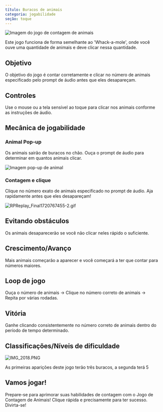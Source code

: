 ```yaml
---
título: Buracos de animais
categoria: jogabilidade
seção: toque
---
```

![Imagem do jogo de contagem de animais](https://help.Studycat.com/hc/article_attachments/34829163309209)

Este jogo funciona de forma semelhante ao 'Whack\-a\-mole', onde você ouve uma quantidade de animais e deve clicar nessa quantidade.

## Objetivo

O objetivo do jogo é contar corretamente e clicar no número de animais especificado pelo prompt de áudio antes que eles desapareçam.

## Controles

Use o mouse ou a tela sensível ao toque para clicar nos animais conforme as instruções de áudio.

## Mecânica de jogabilidade

### Animal Pop\-up

Os animais sairão de buracos no chão. Ouça o prompt de áudio para determinar em quantos animais clicar.

![Imagem pop-up de animal](https://help.Studycat.com/hc/article_attachments/34829163315225)

### Contagem e clique

Clique no número exato de animais especificado no prompt de áudio. Aja rapidamente antes que eles desapareçam!

![RPReplay_Final1720767455-2.gif](https://help.Studycat.com/hc/article_attachments/34975029772825)

## Evitando obstáculos

Os animais desaparecerão se você não clicar neles rápido o suficiente.

## Crescimento/Avanço

Mais animais começarão a aparecer e você começará a ter que contar para números maiores.

## Loop de jogo

Ouça o número de animais \-\> Clique no número correto de animais \-\> Repita por várias rodadas.

## Vitória

Ganhe clicando consistentemente no número correto de animais dentro do período de tempo determinado.

## Classificações/Níveis de dificuldade

![IMG_2018.PNG](https://help.Studycat.com/hc/article_attachments/34829163311897)

As primeiras aparições deste jogo terão três buracos, a segunda terá 5

## Vamos jogar!

Prepare-se para aprimorar suas habilidades de contagem com o Jogo de Contagem de Animais! Clique rápida e precisamente para ter sucesso. Divirta-se!
